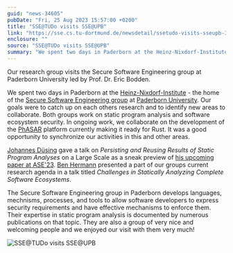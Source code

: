 ```yaml
---
guid: "news-34605"
pubDate: "Fri, 25 Aug 2023 15:57:00 +0200"
title: "SSE@TUDo visits SSE@UPB"
link: "https://sse.cs.tu-dortmund.de/newsdetail/ssetudo-visits-sseupb-34605/"
enclosure: ""
source: "SSE@TUDo visits SSE@UPB"
summary: "We spent two days in Paderborn at the Heinz-Nixdorf-Institute - the home of the Secure Software Engineering group at Paderborn University."
---
```

Our research group visits the Secure Software Engineering group at Paderborn University led by Prof. Dr. Eric Bodden.

We spent two days in Paderborn at the [Heinz-Nixdorf-Institute](https://www.hni.uni-paderborn.de/) - the home of the [Secure Software Engineering group](https://www.hni.uni-paderborn.de/sse/) at [Paderborn University](https://cs.uni-paderborn.de/). Our goals were to catch up on each others research and to identify new areas to collaborate. Both groups work on static program analysis and software ecosystem security. In ongoing work, we collaborate on the development of the [PhASAR](https://phasar.org/) platform currently making it ready for Rust. It was a good opportunity to synchronize our activities in this and other areas.

[Johannes Düsing](/team/johannes-duesing/) gave a talk on *Persisting and Reusing Results of Static Program Analyses* on a Large Scale as a sneak preview of [his upcoming paper at ASE'23](/newsdetail/paper-on-modular-static-analyses-published-at-ase-23-33995/). [Ben Hermann](/team/ben-hermann/) presented a part of our groups current research agenda in a talk titled *Challenges in Statically Analyzing Complete Software Ecosystems*.

The Secure Software Engineering group in Paderborn develops languages, mechnisms, processes, and tools to allow software developers to express security requirements and have effective mechanisms to enforce them. Their expertise in static program analysis is documented by numerous publications on that topic. They are also a group of very nice and welcoming people and we enjoyed our visit with them very much!

![SSE@TUDo visits SSE@UPB](/images/news-34605_2.jpeg)

